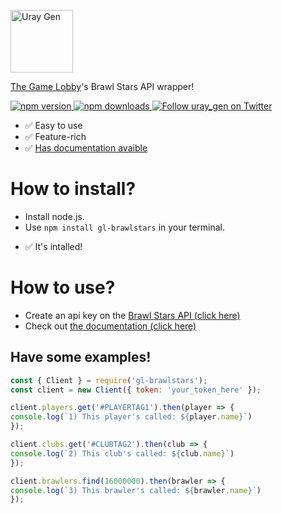 <a href="https://uray.gen.tr/?utm_source=npm&utm_medium=markdown_logo&utm_campaign=gl-brawlstars_package"><img src="https://avatars.githubusercontent.com/u/110389312?s=200&v=4" alt="Uray Gen" height="100"></a>

[The Game Lobby](https://gamelobby.uray.gen.tr/)'s Brawl Stars API wrapper!

<a href="https://npmjs.com/package/gl-brawlstars">
<img src="https://img.shields.io/npm/v/gl-brawlstars?style=plastic" alt="npm version">
</a>

<a href="https://npmjs.com/package/gl-brawlstars">
<img src="https://img.shields.io/npm/dt/gl-brawlstars?style=plastic" alt="npm downloads">
</a>

<a href="https://twitter.com/uray_gen?ref_src=twsrc%5Etfw">
<img src="https://img.shields.io/twitter/follow/uray_gen?style=social" alt="Follow uray_gen on Twitter">
</a>

- ✅ Easy to use
- ✅ Feature-rich
- ✅ [Has documentation avaible](https://gl-devdocs.uray.gen.tr/)

# How to install?

* Install node.js.
* Use `npm install gl-brawlstars` in your terminal.

- ✅ It's intalled!

# How to use?

* Create an api key on the [Brawl Stars API (click here)](https://developer.brawlstars.com/#/account)
* Check out [the documentation (click here)](https://gl-devdocs.uray.gen.tr/)

## Have some examples!

```js
const { Client } = require('gl-brawlstars');
const client = new Client({ token: 'your_token_here' });

client.players.get('#PLAYERTAG1').then(player => {
console.log(`1) This player's called: ${player.name}`)
});

client.clubs.get('#CLUBTAG2').then(club => {
console.log(`2) This club's called: ${club.name}`)
});

client.brawlers.find(16000000).then(brawler => {
console.log(`3) This brawler's called: ${brawler.name}`)
});
```
